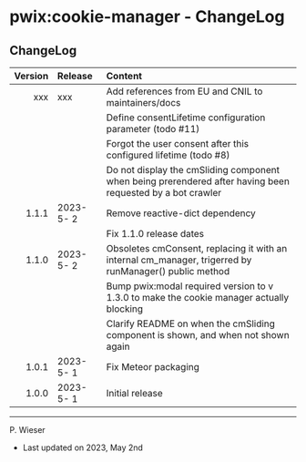 # pwix:cookie-manager - ChangeLog

## ChangeLog

| Version | Release    | Content |
| ---:    | :---       | :---    |
| xxx   | xxx | Add references from EU and CNIL to maintainers/docs |
|         |            | Define consentLifetime configuration parameter (todo #11) |
|         |            | Forgot the user consent after this configured lifetime (todo #8) |
|         |            | Do not display the cmSliding component when being prerendered after having been requested by a bot crawler |
| 1.1.1   | 2023- 5- 2 | Remove reactive-dict dependency |
|         |            | Fix 1.1.0 release dates |
| 1.1.0   | 2023- 5- 2 | Obsoletes cmConsent, replacing it with an internal cm_manager, trigerred by runManager() public method |
|         |            | Bump pwix:modal required version to v 1.3.0 to make the cookie manager actually blocking |
|         |            | Clarify README on when the cmSliding component is shown, and when not shown again |
| 1.0.1   | 2023- 5- 1 | Fix Meteor packaging |
| 1.0.0   | 2023- 5- 1 | Initial release |

---
P. Wieser
- Last updated on 2023, May 2nd
